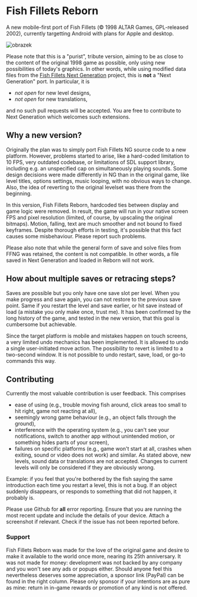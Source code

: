 # Fish Fillets Reborn

A new mobile-first port of Fish Fillets (© 1998 ALTAR Games, GPL-released 2002), currently targetting Android with plans for Apple and desktop.

![obrazek](https://github.com/vasekp/fish-fillets/assets/11852447/f63dd474-17aa-40e7-a4f2-a50599df5b2a)

Please note that this is a "purist", tribute version, aiming to be as close to the content of the original 1998 game as possible, only using new possibilities of today's graphics.
In other words, while using modified data files from the [Fish Fillets Next Generation](https://fillets.sourceforge.net/) project, this is **not** a "Next Generation" port.
In particular, it is

* *not open* for new level designs,
* *not open* for new translations,
 
and no such pull requests will be accepted. You are free to contribute to Next Generation which welcomes such extensions.

## Why a new version?

Originally the plan was to simply port Fish Fillets NG source code to a new platform. However, problems started to arise, like a hard-coded limitation to 10 FPS, very outdated codebase, or limitations of SDL support library, including e.g. an unspecified cap on simultaneously playing sounds. Some design decisions were made differently in NG than in the original game, like level titles, options settings, music looping, with no obvious ways to change. Also, the idea of reverting to the original levelset was there from the beginning.

In this version, Fish Fillets Reborn, hardcoded ties between display and game logic were removed. In result, the game will run in your native screen FPS and pixel resolution (limited, of course, by upscaling the original bitmaps). Motion, falling, text are much smoother and not bound to fixed keyframes. Despite thorough efforts in testing, it's possible that this fact causes some misbehaviour. Please report such problems.

Please also note that while the general form of save and solve files from FFNG was retained, the content is not compatible. In other words, a file saved in Next Generation and loaded in Reborn will not work.

## How about multiple saves or retracing steps?

Saves are possible but you only have one save slot per level. When you make progress and save again, you can not restore to the previous save point. Same if you restart the level and save earlier, or hit save instead of load (a mistake you only make once, trust me). It has been confirmed by the long history of the game, and tested in the new version, that this goal is cumbersome but achievable.

Since the target platform is mobile and mistakes happen on touch screens, a very limited undo mechanics has been implemented. It is allowed to undo a single user-initiated move action. The possibility to revert is limited to a two-second window. It is not possible to undo restart, save, load, or go-to commands this way.

## Contributing

Currently the most valuable contribution is user feedback. This comprises
* ease of using (e.g., trouble moving fish around, click areas too small to hit right, game not reacting at all),
* seemingly wrong game behaviour (e.g., an object falls through the ground),
* interference with the operating system (e.g., you can't see your notifications, switch to another app without unintended motion, or something hides parts of your screen),
* failures on specific platforms (e.g., game won't start at all, crashes when exiting, sound or video does not work)
and similar. As stated above, new levels, sound data or translations are not accepted. Changes to current levels will only be considered if they are obviously wrong.

Example: if you feel that you're bothered by the fish saying the same introduction each time you restart a level, this is not a bug. If an object suddenly disappears, or responds to something that did not happen, it probably is.

Please use Github for **all** error reporting. Ensure that you are running the most recent update and include the details of your device. Attach a screenshot if relevant. Check if the issue has not been reported before.

### Support

Fish Fillets Reborn was made for the love of the original game and desire to make it available to the world once more, nearing its 25th anniversary. It was not made for money: development was not backed by any company and you won't see any ads or popups either. Should anyone feel this nevertheless deserves some appreciation, a sponsor link (PayPal) can be found in the right column. Please only sponsor if your intentions are as pure as mine: return in in-game rewards or promotion of any kind is not offered.
